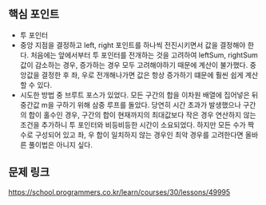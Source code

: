 ## 핵심 포인트

- 투 포인터
- 중앙 지점을 결정하고 left, right 포인트를 하나씩 전진시키면서 값을 결정해야 한다. 처음에는 앞에서부터 투 포인터를 전개하는 것을 고려하여 leftSum, rightSum 값이 감소하는 경우, 증가하는 경우 모두 고려해야하기 때문에 계산이 불가했다. 중앙값을 결정한 후 좌, 우로 전개해나가면 값은 항상 증가하기 떄문에 훨씬 쉽게 계산할 수 있다.
- 시도한 방법 중 브루트 포스가 있었다. 모든 구간의 합을 이차원 배열에 집어넣은 뒤 중간값 m을 구하기 위해 삼중 루프를 돌았다. 당연히 시간 초과가 발생했으나 구간의 합이 홀수인 경우, 구간의 합이 현재까지의 최대값보다 작은 경우 연산하지 않는 조건을 추가하니 투 포인터와 비등비등한 시간이 소요되었다. 하지만 모든 수가 짝수로 구성되어 있고 좌, 우 합이 일치하지 않는 경우인 최악 경우를 고려한다면 올바른 풀이법은 아니지 싶다.

## 문제 링크

https://school.programmers.co.kr/learn/courses/30/lessons/49995
